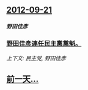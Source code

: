 ## [2012-09-21](/news/2012/09/21/index.md)

##### 野田佳彥
### [ 野田佳彥連任民主黨黨魁。](/news/2012/09/21/野田佳彥連任民主黨黨魁.md)
_上下文: 民主党, 野田佳彥_

## [前一天...](/news/2012/09/18/index.md)

